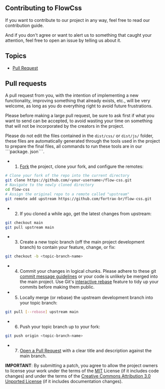 ## Contributing to FlowCss

If you want to contribute to our project in any way, feel free to read our contribution guide.

And if you don't agree or want to alert us to something that caught your attention, feel free to open an issue by telling us about it.

## Topics

- [Pull Request](#pull-request)

<a id="pull-request"></a>
## Pull requests

A pull request from you, with the intention of implementing a new functionality, improving something that already exists, etc., will be very welcome, as long as you do everything right to avoid future frustrations.

Please before making a large pull request, be sure to ask first if what you want to send can be accepted, to avoid wasting your time on something that will not be incorporated by the creators in the project.

Please do not edit the files contained in the ``dist/css/`` or ``dist/js/`` folder, these files are automatically generated through the tools used in the project to prepare the final files, all commands to run these tools are in our ˋˋˋpackage. jsonˋˋˋ.

- 1. [Fork](https://help.github.com/articles/fork-a-repo/) the project, clone your fork, and configure the remotes:

```sh
# Clone your fork of the repo into the current directory
git clone https://github.com/<your-username>/flow-css.git
# Navigate to the newly cloned directory
cd flow-css
# Assign the original repo to a remote called "upstream"
git remote add upstream https://github.com/fortrax-br/flow-css.git
```

- 2. If you cloned a while ago, get the latest changes from upstream:

```sh
git checkout main
git pull upstream main
```

- 3. Create a new topic branch (off the main project development branch) to contain your feature, change, or fix:

```sh
git checkout -b <topic-branch-name>
```
- 4. Commit your changes in logical chunks. Please adhere to these git [commit message guidelines](https://tbaggery.com/2008/04/19/a-note-about-git-commit-messages.html) or your code is unlikely be merged into the main project. Use Git's [interactive rebase](https://help.github.com/articles/about-git-rebase/) feature to tidy up your commits before making them public.

- 5. Locally merge (or rebase) the upstream development branch into your topic branch:

```sh
git pull [--rebase] upstream main
```

- 6. Push your topic branch up to your fork:

```sh
git push origin <topic-branch-name>
```

- 7. [Open a Pull Request](https://help.github.com/articles/about-pull-requests/) with a clear title and description against the main branch.

__IMPORTANT__: By submitting a patch, you agree to allow the project owners to license your work under the terms of the [MIT](https://github.com/fortrax-br/flow-css/blob/master/LICENSE.md) License (if it includes code changes) and under the terms of the [Creative Commons Attribution 3.0 Unported License](https://creativecommons.org/licenses/by/3.0/) (if it includes documentation changes).
